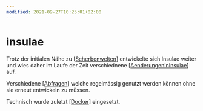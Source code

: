 ```yaml
---
modified: 2021-09-27T10:25:01+02:00
---
```


# insulae

Trotz der initialen Nähe zu [[Scherbenwelten]] entwickelte sich Insulae weiter und wies daher im Laufe der Zeit verschiednene [[AenderungenInInsulae]] auf.

Verschiedene [[Abfragen]] welche regelmässig genutzt werden können ohne sie erneut entwickeln zu müssen.

Technisch wurde zuletzt [[Docker]] eingesetzt.

[//begin]: # "Autogenerated link references for markdown compatibility"
[Scherbenwelten]: Scherbenwelten "Scherbenwelten"
[AenderungenInInsulae]: AenderungenInInsulae "Änderungen in Insulae"
[Abfragen]: Abfragen "Abfragen"
[Docker]: ../Docker/Docker "Docker"
[//end]: # "Autogenerated link references"